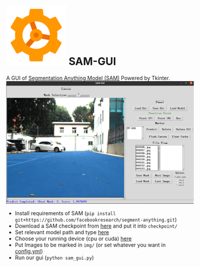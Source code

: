 #  ![](./icon.png) SAM-GUI
A GUI of [Segmentation Anything Model (SAM)](https://github.com/facebookresearch/segment-anything) Powered by Tkinter.
![](doc/SAM-GUI.png)
* Install requirements of SAM (`pip install git+https://github.com/facebookresearch/segment-anything.git`)
* Download a SAM checkpoint from [here](https://github.com/facebookresearch/segment-anything#model-checkpoints) and put it into `checkpoint/`
* Set relevant model path and type [here](https://github.com/gitouni/SAM-GUI/blob/11ac385fd0d784f37098b93237facc5ef5dfe640/config.yml#L38)
* Choose your running device (cpu or cuda) [here](https://github.com/gitouni/SAM-GUI/blob/389296954c9c737b7e4498483b1adbd1f07802a1/config.yml#L39)
* Put Images to be marked in `img/` (or set whatever you want in [config.yml](./config.yml))
* Run our gui (`python sam_gui.py`)
